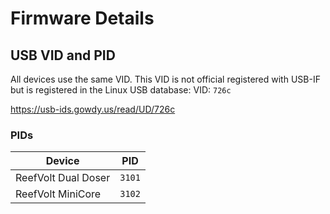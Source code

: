 # Firmware Details

## USB VID and PID

All devices use the same VID. This VID is not official registered with USB-IF but is registered in the Linux USB database: VID: `726c`

https://usb-ids.gowdy.us/read/UD/726c

### PIDs

| Device | PID |
|--------|-----|
| ReefVolt Dual Doser | `3101` |
| ReefVolt MiniCore | `3102` |


